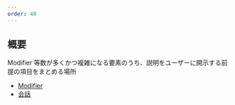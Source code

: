 ```yaml
---
order: 40
---
```


## 概要
Modifier 等数が多くかつ複雑になる要素のうち、説明をユーザーに開示する前提の項目をまとめる場所

+ [Modifier](./Modifier.md)
+ [会話](./Talk.md)